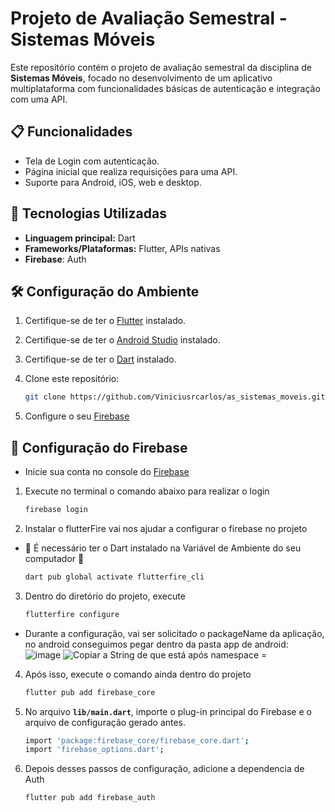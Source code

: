 # Projeto de Avaliação Semestral - Sistemas Móveis

Este repositório contém o projeto de avaliação semestral da disciplina de **Sistemas Móveis**, focado no desenvolvimento de um aplicativo multiplataforma com funcionalidades básicas de autenticação e integração com uma API.

## 📋 Funcionalidades

- Tela de Login com autenticação.
- Página inicial que realiza requisições para uma API.
- Suporte para Android, iOS, web e desktop.

## 🚀 Tecnologias Utilizadas

- **Linguagem principal:** Dart
- **Frameworks/Plataformas:** Flutter, APIs nativas
- **Firebase**: Auth

## 🛠️ Configuração do Ambiente

1. Certifique-se de ter o [Flutter](https://flutter.dev) instalado.

3. Certifique-se de ter o [Android Studio](https://developer.android.com/studio/install?hl=pt-br) instalado.
   
5. Certifique-se de ter o [Dart](https://dart.dev/) instalado.
   
6. Clone este repositório:
   ```bash
   git clone https://github.com/Viniciusrcarlos/as_sistemas_moveis.git

7. Configure o seu [Firebase](https://firebase.google.com/?hl=pt-br)

## 📄 Configuração do Firebase

- Inicie sua conta no console do [Firebase](https://console.firebase.google.com/)

1. Execute no terminal o comando abaixo para realizar o login
   ```bash
   firebase login

2. Instalar o flutterFire vai nos ajudar a configurar o firebase no projeto
- 🚨 É necessário ter o Dart instalado na Variável de Ambiente do seu computador 🚨
   ```bash
   dart pub global activate flutterfire_cli

3. Dentro do diretório do projeto, execute
   ```bash
   flutterfire configure
- Durante a configuração, vai ser solicitado o packageName da aplicação, no android conseguimos pegar dentro da pasta app de android:
  ![image](https://github.com/user-attachments/assets/6f062392-fa31-47e1-a035-a612de2a3971)
  ![Copiar a String de que está após namespace = ](https://github.com/user-attachments/assets/8ee7bcfe-8100-491d-9168-9a03e70d0385)

4. Após isso, execute o comando ainda dentro do projeto
   ```bash
   flutter pub add firebase_core

5. No arquivo **`lib/main.dart`**, importe o plug-in principal do Firebase e o arquivo de configuração gerado antes.
   ```bash
   import 'package:firebase_core/firebase_core.dart';
   import 'firebase_options.dart';

6. Depois desses passos de configuração, adicione a dependencia de Auth
   ```bash
   flutter pub add firebase_auth

